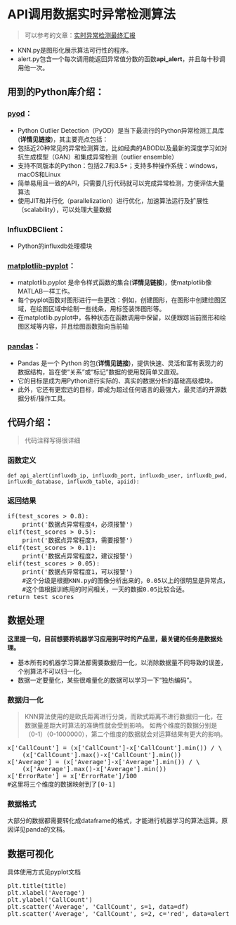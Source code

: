 # API调用数据实时异常检测算法

>  可以参考的文章：[实时异常检测最终汇报 ](https://confluence.newegg.org/pages/viewpage.action?pageId=55026518)

- KNN.py是图形化展示算法可行性的程序。
- alert.py包含一个每次调用能返回异常值分数的函数**api_alert**，并且每十秒调用他一次。

## 用到的Python库介绍：

### [pyod](https://pyod.readthedocs.io/en/latest/example.html#knn-example)：
- Python Outlier Detection（PyOD）是当下最流行的Python异常检测工具库(**详情见链接**)，其主要亮点包括：
- 包括近20种常见的异常检测算法，比如经典的ABOD以及最新的深度学习如对抗生成模型（GAN）和集成异常检测（outlier ensemble）
- 支持不同版本的Python：包括2.7和3.5+；支持多种操作系统：windows，macOS和Linux
- 简单易用且一致的API，只需要几行代码就可以完成异常检测，方便评估大量算法
- 使用JIT和并行化（parallelization）进行优化，加速算法运行及扩展性（scalability），可以处理大量数据

### InfluxDBClient：
- Python的influxdb处理模块

### [matplotlib-pyplot](https://www.matplotlib.org.cn/tutorials/introductory/pyplot.html)：
* matplotlib.pyplot 是命令样式函数的集合(**详情见链接**)，使matplotlib像MATLAB一样工作。
* 每个pyplot函数对图形进行一些更改：例如，创建图形，在图形中创建绘图区域，在绘图区域中绘制一些线条，用标签装饰图形等。
* 在matplotlib.pyplot中，各种状态在函数调用中保留，以便跟踪当前图形和绘图区域等内容，并且绘图函数指向当前轴

### [pandas](https://www.pypandas.cn/docs/getting_started/basics.html)：
- Pandas 是一个 Python 的包(**详情见链接**)，提供快速、灵活和富有表现力的数据结构，旨在使“关系”或“标记”数据的使用既简单又直观。
- 它的目标是成为用Python进行实际的、真实的数据分析的基础高级模块。
- 此外，它还有更宏远的目标，即成为超过任何语言的最强大，最灵活的开源数据分析/操作工具。

## 代码介绍：

> 代码注释写得很详细

### 函数定义
`def api_alert(influxdb_ip,
              influxdb_port,
              influxdb_user,
              influxdb_pwd,
              influxdb_database,
              influxdb_table,
              apiid):`
              
### 返回结果
<pre>
if(test_scores > 0.8):
    print('数据点异常程度4，必须报警') 
elif(test_scores > 0.5):
    print('数据点异常程度3，需要报警')
elif(test_scores > 0.1):
    print('数据点异常程度2，建议报警')
elif(test_scores > 0.05):
    print('数据点异常程度1，可以报警')
    #这个分级是根据KNN.py的图像分析出来的，0.05以上的很明显是异常点，0.1以上已经出现了离群现象，0.5以上就距离数据点很远了。
    #这个值根据训练用的时间相关，一天的数据0.05比较合适。
return test_scores
</pre>

## 数据处理
**这里提一句，目前想要将机器学习应用到平时的产品里，最关键的任务是数据处理。**
*  基本所有的机器学习算法都需要数据归一化，以消除数据量不同导致的误差，个别算法不可以归一化。
*  数据一定要量化，某些很难量化的数据可以学习一下“独热编码”。

### 数据归一化
> KNN算法使用的是欧氏距离进行分类，而欧式距离不进行数据归一化，在数据量差距大时算法的准确性就会受到影响。
如两个维度的数据分别是（0-1）（0-1000000），第二个维度的数据就会对运算结果有更大的影响。

<pre>
x['CallCount'] = (x['CallCount']-x['CallCount'].min()) / \
    (x['CallCount'].max()-x['CallCount'].min())
x['Average'] = (x['Average']-x['Average'].min()) / \
    (x['Average'].max()-x['Average'].min())
x['ErrorRate'] = x['ErrorRate']/100
#这里将三个维度的数据映射到了[0-1]
</pre>

### 数据格式
大部分的数据都需要转化成dataframe的格式，才能进行机器学习的算法运算。原因详见panda的文档。

## 数据可视化
具体使用方式见pyplot文档
<pre>
plt.title(title)
plt.xlabel('Average')
plt.ylabel('CallCount')
plt.scatter('Average', 'CallCount', s=1, data=df)
plt.scatter('Average', 'CallCount', s=2, c='red', data=alert)
</pre>

